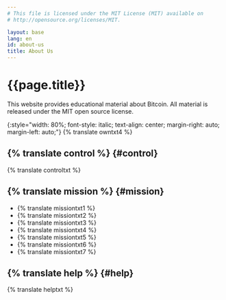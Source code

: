 ```yaml
---
# This file is licensed under the MIT License (MIT) available on
# http://opensource.org/licenses/MIT.

layout: base
lang: en
id: about-us
title: About Us
---
```

# {{page.title}}

This website provides educational material about Bitcoin.  All material
is released under the MIT open source license.

{:style="width: 80%; font-style: italic; text-align: center; margin-right: auto; margin-left: auto;"}
{% translate owntxt4 %}

## {% translate control %} {#control}

{% translate controltxt %}

## {% translate mission %} {#mission}

- {% translate missiontxt1 %}
- {% translate missiontxt2 %}
- {% translate missiontxt3 %}
- {% translate missiontxt4 %}
- {% translate missiontxt5 %}
- {% translate missiontxt6 %}
- {% translate missiontxt7 %}

## {% translate help %} {#help}

{% translate helptxt %}

